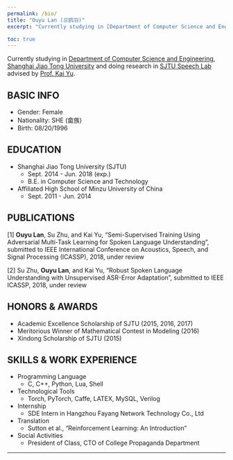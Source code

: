 ```yaml
---
permalink: /bio/
title: "Ouyu Lan (兰鸥羽)"
excerpt: "Currently studying in [Department of Computer Science and Engineering](http://www.cs.sjtu.edu.cn/), [Shanghai Jiao Tong University](http://www.sjtu.edu.cn) and doing research in [SJTU Speech Lab](https://speechlab.sjtu.edu.cn/) advised by [Prof. Kai Yu](https://speechlab.sjtu.edu.cn/~kyu/)."

toc: true
---
```


Currently studying in [Department of Computer Science and Engineering](http://www.cs.sjtu.edu.cn/), [Shanghai Jiao Tong University](http://www.sjtu.edu.cn) and doing research in [SJTU Speech Lab](https://speechlab.sjtu.edu.cn/) advised by [Prof. Kai Yu](https://speechlab.sjtu.edu.cn/~kyu/).

## BASIC INFO
* Gender: Female
* Nationality: SHE (畲族)
* Birth: 08/20/1996

## EDUCATION
* Shanghai Jiao Tong University (SJTU)
	* Sept. 2014 - Jun. 2018 (exp.)
	* B.E. in Computer Science and Technology
* Affiliated High School of Minzu University of China
	* Sept. 2011 - Jun. 2014

## PUBLICATIONS
[1] **Ouyu Lan**, Su Zhu, and Kai Yu, “Semi-Supervised Training Using Adversarial Multi-Task Learning for Spoken Language Understanding”, submitted to IEEE International Conference on Acoustics, Speech, and Signal Processing (ICASSP), 2018, under review

[2] Su Zhu, **Ouyu Lan**, and Kai Yu, “Robust Spoken Language Understanding with Unsupervised ASR-Error Adaptation”, submitted to IEEE ICASSP, 2018, under review

## HONORS & AWARDS
* Academic Excellence Scholarship of SJTU (2015, 2016, 2017)
* Meritorious Winner of Mathematical Contest in Modeling (2016)
* Xindong Scholarship of SJTU (2015)

## SKILLS & WORK EXPERIENCE
* Programming Language 
	* C, C++, Python, Lua, Shell
* Technological Tools 
	* Torch, PyTorch, Caffe, LATEX, MySQL, Verilog
* Internship
	* SDE Intern in Hangzhou Fayang Network Technology Co., Ltd 
* Translation
	* Sutton et al., “Reinforcement Learning: An Introduction” 
* Social Activities
	* President of Class, CTO of College Propaganda Department

---


